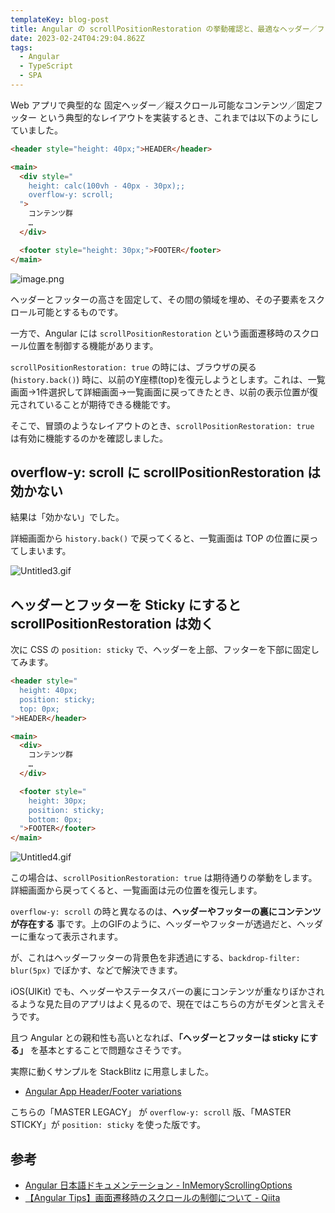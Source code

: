 ```yaml
---
templateKey: blog-post
title: Angular の scrollPositionRestoration の挙動確認と、最適なヘッダー／フッターレイアウトの模索
date: 2023-02-24T04:29:04.862Z
tags:
  - Angular
  - TypeScript
  - SPA
---
```


Web アプリで典型的な 固定ヘッダー／縦スクロール可能なコンテンツ／固定フッター という典型的なレイアウトを実装するとき、これまでは以下のようにしていました。


```html
<header style="height: 40px;">HEADER</header>

<main>
  <div style="
    height: calc(100vh - 40px - 30px);;
    overflow-y: scroll;
  ">
    コンテンツ群
    …
  </div>

  <footer style="height: 30px;">FOOTER</footer>
</main>
```

![image.png](/img/2023-02-24-01GT1AT6X7H7B9V0CQTA2ANMAA.png)

ヘッダーとフッターの高さを固定して、その間の領域を埋め、その子要素をスクロール可能とするものです。

一方で、Angular には ``scrollPositionRestoration`` という画面遷移時のスクロール位置を制御する機能があります。

``scrollPositionRestoration: true`` の時には、ブラウザの戻る(``history.back()``) 時に、以前のY座標(top)を復元しようとします。これは、一覧画面→1件選択して詳細画面→一覧画面に戻ってきたとき、以前の表示位置が復元されていることが期待できる機能です。

そこで、冒頭のようなレイアウトのとき、``scrollPositionRestoration: true`` は有効に機能するのかを確認しました。

## overflow-y: scroll に scrollPositionRestoration は効かない

結果は「効かない」でした。

詳細画面から ``history.back()`` で戻ってくると、一覧画面は TOP の位置に戻ってしまいます。

![Untitled3.gif](/img/2023-02-24-01GT1AYZS8HAE9FE9ACT8WVN5R.gif)

## ヘッダーとフッターを Sticky にすると scrollPositionRestoration は効く

次に CSS の ``position: sticky`` で、ヘッダーを上部、フッターを下部に固定してみます。

```html
<header style="
  height: 40px;
  position: sticky;
  top: 0px;  
">HEADER</header>

<main>
  <div>
    コンテンツ群
    …
  </div>

  <footer style="
    height: 30px;
    position: sticky;
    bottom: 0px;
  ">FOOTER</footer>
</main>   
```

![Untitled4.gif](/img/2023-02-24-01GT1BB90VNG8W3145CPAJ571G.gif)

この場合は、``scrollPositionRestoration: true`` は期待通りの挙動をします。
詳細画面から戻ってくると、一覧画面は元の位置を復元します。

``overflow-y: scroll`` の時と異なるのは、**ヘッダーやフッターの裏にコンテンツが存在する** 事です。上のGIFのように、ヘッダーやフッターが透過だと、ヘッダーに重なって表示されます。

が、これはヘッダーフッターの背景色を非透過にする、``backdrop-filter: blur(5px)`` でぼかす、などで解決できます。

iOS(UIKit) でも、ヘッダーやステータスバーの裏にコンテンツが重なりぼかされるような見た目のアプリはよく見るので、現在ではこちらの方がモダンと言えそうです。

且つ Angular との親和性も高いとなれば、**「ヘッダーとフッターは sticky にする」** を基本とすることで問題なさそうです。

実際に動くサンプルを StackBlitz に用意しました。

- [Angular App Header/Footer variations](https://stackblitz.com/edit/angular-forms-getting-started-j5haaj)

こちらの「MASTER LEGACY」 が ``overflow-y: scroll`` 版、「MASTER STICKY」が ``position: sticky`` を使った版です。


## 参考

- [Angular 日本語ドキュメンテーション - InMemoryScrollingOptions](https://angular.jp/api/router/InMemoryScrollingOptions#scrollPositionRestoration)
- [【Angular Tips】画面遷移時のスクロールの制御について - Qiita](https://qiita.com/yoshi034/items/c8acc54511dddc278860)

